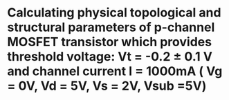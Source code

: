 # Calculating physical topological and structural parameters of p-channel MOSFET transistor which provides threshold voltage: Vt = -0.2 ± 0.1 V and channel current I = 1000mА ( Vg = 0V, Vd = 5V, Vs = 2V, Vsub =5V)
